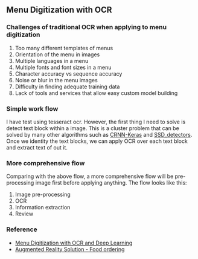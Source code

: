 ## Menu Digitization with OCR

### Challenges of traditional OCR when applying to menu digitization
1. Too many different templates of menus 
2. Orientation of the menu in images 
3. Multiple languages in a menu 
4. Multiple fonts and font sizes in a menu 
5. Character accuracy vs sequence accuracy 
6. Noise or blur in the menu images 
7. Difficulty in finding adequate training data 
8. Lack of tools and services that allow easy custom model building


### Simple work flow
I have test using tesseract ocr. However, the first thing I need to solve is detect text block within a image. This is a cluster problem that can be solved by many other algorithms such as [CRNN-Keras](https://github.com/qjadud1994/CRNN-Keras) and [SSD\_detectors](https://github.com/mvoelk/ssd_detectors). Once we identity the text blocks, we can apply OCR over each text block and extract text of out it.

### More comprehensive flow
Comparing with the above flow, a more comprehensive flow will be pre-processing image first before applying anything. 
The flow looks like this:
1. Image pre-processing
2. OCR
3. Information extraction
4. Review

### Reference
- [Menu Digitization with OCR and Deep Learning](https://nanonets.com/blog/menu-digitization-ocr-deep-learning/)
- [Augmented Reality Solution - Food ordering](https://yeppar.com/)

